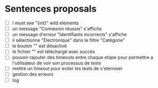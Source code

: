 # Sentences proposals
- [ ] I must see "{int}" wild elements
- [ ] un message "Connexion réussie" s'affiche
- [ ] un message d'erreur "Identifiants incorrects" s'affiche
- [ ] il sélectionne "Electronique" dans le filtre "Catégorie"
- [ ] le bouton "<Nom du bouton>" est désactivé
- [ ]  le fichier "<Nom du fichier>" est téléchargé avec succès
- [ ] pouvoir rajouter des timeouts entre chaque etape pour permettre a l'utilisateur de voir son processus de tests
- [ ] mettre un timeout pour eviter les tests de s'eterniser
- [ ] gestion des erreurs
-  [ ] log
